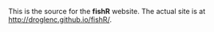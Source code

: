 This is the source for the **fishR** website.  The actual site is at http://droglenc.github.io/fishR/.
